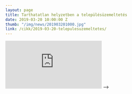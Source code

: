 ```yaml
---
layout: page
title: Tarthatatlan helyzetben a településüzemeltetés
date: 2019-03-20 10:00:00 Z
thumb: "/img/news/201903201000.jpg"
link: /cikk/2019-03-20-telepulesuzemeltetes/
---
```

<div class="container-yt">
  <iframe class="responsive-iframe-yt" src="https://www.youtube.com/embed/rqDGVRxOTNw" frameborder="0" allowfullscreen>><iframe>
</div>
<!-- <iframe width="770" height="433" src="https://www.youtube.com/embed/rqDGVRxOTNw" frameborder="0" allowfullscreen></iframe> -->